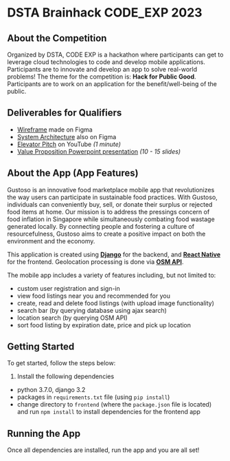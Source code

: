 # DSTA Brainhack CODE_EXP 2023

## About the Competition

Organized by DSTA, CODE EXP is a hackathon where participants can get to leverage cloud technologies to code and develop mobile applications.
Participants are to innovate and develop an app to solve real-world problems! The theme for the competition is: **Hack for Public Good**. 
Participants are to work on an application for the benefit/well-being of the public. 

## Deliverables for Qualifiers

- [Wireframe](https://www.figma.com/file/ok2RZYXx9M2uyqusGX7DpM/code_exp-wireframe?type=whiteboard&t=nBycGwRcrWux6BB7-1) made on Figma
- [System Architecture](https://www.figma.com/file/pq6yJLABmHrupsthdZ9HSf/code_exp-architecture?type=whiteboard&t=MSHPrPCd5MGqDtt3-6) also on Figma
- [Elevator Pitch](https://www.youtube.com/watch?v=jPgynG7qG3Y) on YouTube *(1 minute)*
- [Value Proposition Powerpoint presentation](./code_exp%20qualifiers%20ppt.pdf) *(10 - 15 slides)*

## About the App (App Features)

Gustoso is an innovative food marketplace mobile app that revolutionizes the way users can participate in sustainable food practices. 
With Gustoso, individuals can conveniently buy, sell, or donate their surplus or rejected food items at home. 
Our mission is to address the pressings concern of food inflation in Singapore while simultaneously combating food wastage generated locally. 
By connecting people and fostering a culture of resourcefulness, Gustoso aims to create a positive impact on both the environment and the economy.

This application is created using [**Django**](https://docs.djangoproject.com/en/4.1/) for the backend,
and [**React Native**](https://reactnative.dev/) for the frontend. 
Geolocation processing is done via [**OSM API**](https://nominatim.openstreetmap.org/ui/search.html).


The mobile app includes a variety of features including, but not limited to:
- custom user registration and sign-in
- view food listings near you and recommended for you
- create, read and delete food listings (with upload image functionality)
- search bar (by querying database using ajax search)
- location search (by querying OSM API)
- sort food listing by expiration date, price and pick up location

## Getting Started

To get started, follow the steps below:

1. Install the following dependencies
- python 3.7.0, django 3.2
- packages in `requirements.txt` file (using `pip install`)
- change directory to `frontend` (where the `package.json` file is located) and run `npm install` to install dependencies for the frontend app

## Running the App
Once all dependencies are installed, run the app and you are all set! 
